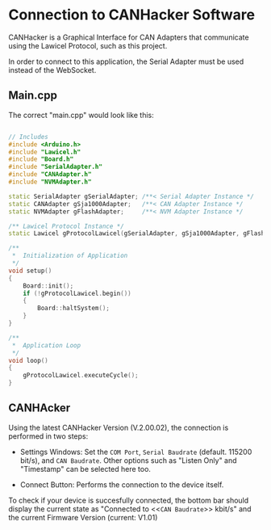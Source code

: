 # Connection to CANHacker Software

CANHacker is a Graphical Interface for CAN Adapters that communicate using the Lawicel Protocol, such as this project.

In order to connect to this application, the Serial Adapter must be used instead of the WebSocket.

## Main.cpp
The correct "main.cpp" would look like this:

```cpp

// Includes
#include <Arduino.h>
#include "Lawicel.h"
#include "Board.h"
#include "SerialAdapter.h"
#include "CANAdapter.h"
#include "NVMAdapter.h"

static SerialAdapter gSerialAdapter; /**< Serial Adapter Instance */
static CANAdapter gSja1000Adapter;   /**< CAN Adapter Instance */
static NVMAdapter gFlashAdapter;     /**< NVM Adapter Instance */

/** Lawicel Protocol Instance */
static Lawicel gProtocolLawicel(gSerialAdapter, gSja1000Adapter, gFlashAdapter);

/**
 *  Initialization of Application
 */
void setup()
{
    Board::init();
    if (!gProtocolLawicel.begin())
    {
        Board::haltSystem();
    }
}

/**
 *  Application Loop
 */
void loop()
{   
    gProtocolLawicel.executeCycle();
}
```

## CANHAcker

Using the latest CANHacker Version (V.2.00.02), the connection is performed in two steps:

- Settings Windows: Set the `COM Port`, `Serial Baudrate` (default. 115200 bit/s), and `CAN Baudrate`. Other options such as "Listen Only" and "Timestamp" can be selected here too.

- Connect Button: Performs the connection to the device itself.

To check if your device is succesfully connected, the bottom bar should display the current state as "Connected to <<`CAN Baudrate`>> kbit/s" and the current Firmware Version (current: V1.01)